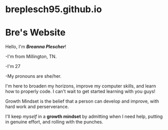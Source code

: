 # breplesch95.github.io

# Bre's Website

Hello, I'm ***Breanna Plescher***!

-I'm from Millington, TN. 

-I'm 27

-My pronouns are she/her.

I'm here to broaden my horizons, improve my computer skills, and learn how to properly code. I can't wait to get started learning with you guys!

Growth Mindset is the belief that a person can develop and improve, with hard work and perserverance.

I'll keep *myself* in a **growth mindset** by admitting when I need help, putting in genuine effort, 
and rolling with the punches.
